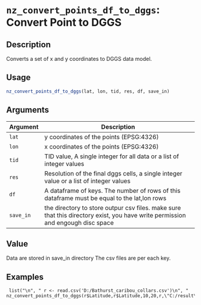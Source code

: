 # `nz_convert_points_df_to_dggs`: Convert Point to DGGS

## Description


 Converts a set of x and y coordinates to DGGS data model.


## Usage

```r
nz_convert_points_df_to_dggs(lat, lon, tid, res, df, save_in)
```


## Arguments

Argument      |Description
------------- |----------------
```lat```     |     y coordinates of the points (EPSG:4326)
```lon```     |     x coordinates of the points (EPSG:4326)
```tid```     |     TID value, A single integer for all data or a list of integer values
```res```     |     Resolution of the final dggs cells, a single integer value or a list of integer values
```df```     |     A dataframe of keys. The number of rows of this dataframe must be equal to the lat,lon rows
```save_in```     |     the directory to store outpur csv files. make sure that this directory exist, you have write permission and engough disc space

## Value


 Data are stored in save_in directory The csv files are per each key.


## Examples

```   
 list("\n", " r <- read.csv('D:/Bathurst_caribou_collars.csv')\n", " nz_convert_points_df_to_dggs(r$Latitude,r$Latitude,10,20,r,\"C:/result\")\n") 
 ```   